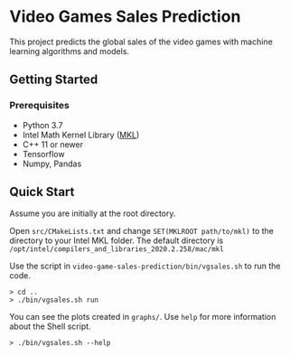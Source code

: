 # Video Games Sales Prediction

This project predicts the global sales of the video games with machine learning algorithms and models. 

## Getting Started

### Prerequisites

* Python 3.7
* Intel Math Kernel Library ([MKL](https://software.intel.com/content/www/us/en/develop/tools/math-kernel-library.html))
* C++ 11 or newer
* Tensorflow
* Numpy, Pandas

## Quick Start
Assume you are initially at the root directory.

Open `src/CMakeLists.txt` and change ``SET(MKLROOT path/to/mkl)`` to the directory to your Intel MKL folder. The default directory is `/opt/intel/compilers_and_libraries_2020.2.258/mac/mkl`

Use the script in `video-game-sales-prediction/bin/vgsales.sh` to run the code.

```Shell
> cd ..
> ./bin/vgsales.sh run
```

You can see the plots created in `graphs/`. Use `help` for more information about the Shell script.

``> ./bin/vgsales.sh --help``

